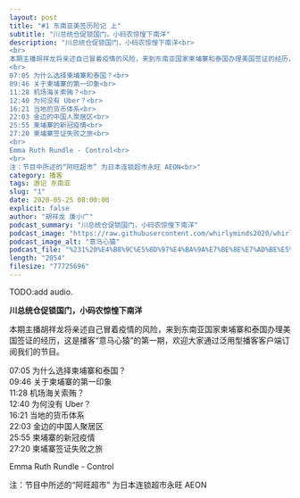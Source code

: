 ```yaml
---
layout: post
title: "#1 东南亚美签历险记 上"
subtitle: "川总统仓促锁国门，小码农惊惶下南洋"
description: "川总统仓促锁国门，小码农惊惶下南洋<br>
<br>
本期主播胡祥龙将亲述自己冒着疫情的风险，来到东南亚国家柬埔寨和泰国办理美国签证的经历，这是播客“意马心猿”的第一期，欢迎大家通过泛用性博客订阅我们的节目。<br>
<br>
07:05 为什么选择柬埔寨和泰国？<br>
09:46 关于柬埔寨的第一印象<br>
11:28 机场海关索贿？<br>
12:40 为何没有 Uber？<br>
16:21 当地的货币体系<br>
22:03 金边的中国人聚居区<br>
25:55 柬埔寨的新冠疫情<br>
27:20 柬埔寨签证失败之旅<br>
<br>
Emma Ruth Rundle - Control<br>
<br>
注：节目中所述的“阿旺超市” 为日本连锁超市永旺 AEON<br>"
category: 播客
tags: 游记 东南亚
slug: "1"
date: 2020-05-25 08:00:00 
explicit: false
author: "胡祥龙 康小广"
podcast_summary: "川总统仓促锁国门，小码农惊惶下南洋"
podcast_image: "https://raw.githubusercontent.com/whirlyminds2020/whirlyminds2020.github.io/master/assets/images/logo.png"
podcast_image_alt: "意马心猿"
podcast_file: "%231%20%E4%B8%9C%E5%8D%97%E4%BA%9A%E7%BE%8E%E7%AD%BE%E5%8E%86%E9%99%A9%E8%AE%B0%20%E4%B8%8A.mp3"
length: "2054"
filesize: "77725696"
---
```


TODO:add audio.

__川总统仓促锁国门，小码农惊惶下南洋__

本期主播胡祥龙将亲述自己冒着疫情的风险，来到东南亚国家柬埔寨和泰国办理美国签证的经历，这是播客“意马心猿”的第一期，欢迎大家通过泛用型播客客户端订阅我们的节目。

07:05 为什么选择柬埔寨和泰国？  
09:46 关于柬埔寨的第一印象  
11:28 机场海关索贿？  
12:40 为何没有 Uber？  
16:21 当地的货币体系  
22:03 金边的中国人聚居区  
25:55 柬埔寨的新冠疫情  
27:20 柬埔寨签证失败之旅  

Emma Ruth Rundle - Control

注：节目中所述的“阿旺超市” 为日本连锁超市永旺 AEON
